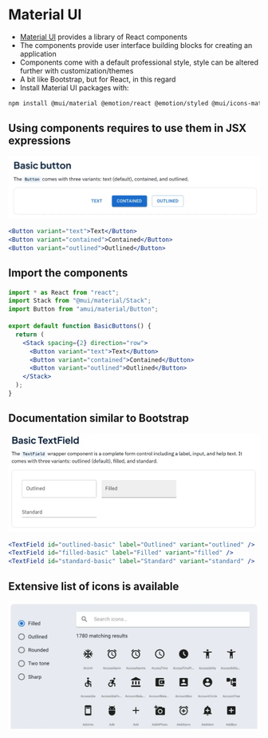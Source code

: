 # Material UI

- [Material UI](https://mui.com) provides a library of React components
- The components provide user interface building blocks for creating an
  application
- Components come with a default professional style, style can be altered
  further with customization/themes
- A bit like Bootstrap, but for React, in this regard
- Install Material UI packages with:

```sh
npm install @mui/material @emotion/react @emotion/styled @mui/icons-material
```

## Using components requires to use them in JSX expressions

![](../../images/10.mui-1.webp)

```jsx
<Button variant="text">Text</Button>
<Button variant="contained">Contained</Button>
<Button variant="outlined">Outlined</Button>
```

## Import the components

```jsx
import * as React from "react";
import Stack from "@mui/material/Stack";
import Button from "amui/material/Button";

export default function BasicButtons() {
  return (
    <Stack spacing={2} direction="row">
      <Button variant="text">Text</Button>
      <Button variant="contained">Contained</Button>
      <Button variant="outlined">Outlined</Button>
    </Stack>
  );
}
```

## Documentation similar to Bootstrap

![](../../images/10.mui-2.webp)

```jsx
<TextField id="outlined-basic" label="Outlined" variant="outlined" />
<TextField id="filled-basic" label="Filled" variant="filled" />
<TextField id="standard-basic" label="Standard" variant="standard" />
```

## Extensive list of icons is available

![](../../images/10.mui-3.webp)
